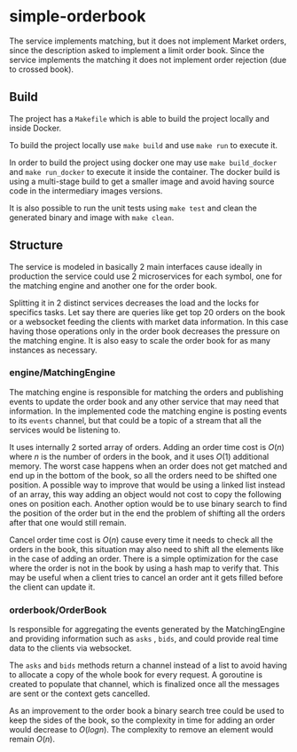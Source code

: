 # simple-orderbook

The service implements matching, but it does not implement Market orders, since the description asked to implement a
limit order book.
Since the service implements the matching it does not implement order rejection (due to crossed book).

## Build

The project has a `Makefile` which is able to build the project locally and inside Docker.

To build the project locally use `make build` and use `make run` to execute it.

In order to build the project using docker one may use `make build_docker` and `make run_docker` to execute it inside
the container.
The docker build is using a multi-stage build to get a smaller image and avoid having source code in the intermediary
images versions.

It is also possible to run the unit tests using `make test` and clean the generated binary and image with `make clean`.

## Structure

The service is modeled in basically 2 main interfaces cause ideally in production the service could use 2 microservices
for each symbol, one for the matching engine and another one for the order book.

Splitting it in 2 distinct services decreases the load and the locks for specifics tasks.
Let say there are queries like get top 20 orders on the book or a websocket feeding the clients with market data
information.
In this case having those operations only in the order book decreases the pressure on the matching engine.
It is also easy to scale the order book for as many instances as necessary.

### engine/MatchingEngine

The matching engine is responsible for matching the orders and publishing events to update the order book and any other
service that may need that information.
In the implemented code the matching engine is posting events to its `events` channel, but that could be a topic of a
stream that all the services would be listening to.

It uses internally 2 sorted array of orders.
Adding an order time cost is $O(n)$ where $n$ is the number of orders in the book, and it uses $O(1)$ additional memory.
The worst case happens when an order does not get matched and end up in the bottom of the book, so all the orders need
to be shifted one position.
A possible way to improve that would be using a linked list instead of an array, this way adding an object would not
cost to copy the following ones on position each.
Another option would be to use binary search to find the position of the order but in the end the problem of shifting
all the orders after that one would still remain.

Cancel order time cost is $O(n)$ cause every time it needs to check all the orders in the book, this situation may also
need to shift all the elements like in the case of adding an order.
There is a simple optimization for the case where the order is not in the book by using a hash map to verify that.
This may be useful when a client tries to cancel an order ant it gets filled before the client can update it.

### orderbook/OrderBook

Is responsible for aggregating the events generated by the MatchingEngine and providing information such as `asks`
, `bids`, and could provide real time data to the clients via websocket.

The `asks` and `bids` methods return a channel instead of a list to avoid having to allocate a copy of the whole book
for every request.
A goroutine is created to populate that channel, which is finalized once all the messages are sent or the context gets
cancelled.

As an improvement to the order book a binary search tree could be used to keep the sides of the book, so the complexity
in time for adding an order would decrease to $O(log n)$.
The complexity to remove an element would remain $O(n)$.

